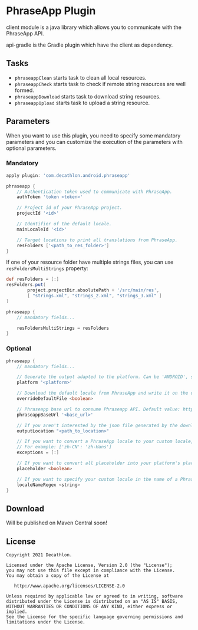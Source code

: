 # PhraseApp Plugin

client module is a java library which allows you to communicate with the PhraseApp API.

api-gradle is the Gradle plugin which have the client as dependency.

## Tasks

- `phraseappClean` starts task to clean all local resources.
- `phraseappCheck` starts task to check if remote string resources are well formed.
- `phraseappDownload` starts task to download string resources.
- `phraseappUpload` starts task to upload a string resource.

## Parameters

When you want to use this plugin, you need to specify some mandatory parameters and you can customize
the execution of the parameters with optional parameters.

### Mandatory

```groovy
apply plugin: 'com.decathlon.android.phraseapp'

phraseapp {
    // Authentication token used to communicate with PhraseApp.
    authToken 'token <token>'

    // Project id of your PhraseApp project.
    projectId '<id>'

    // Identifier of the default locale.
    mainLocaleId '<id>'

    // Target locations to print all translations from PhraseApp.
    resFolders ['<path_to_res_folder>']
}
```

If one of your resource folder have multiple strings files, you can use `resFoldersMultiStrings`
property:

```groovy
def resFolders = [:]
resFolders.put(
        project.projectDir.absolutePath + '/src/main/res',
        [ "strings.xml", "strings_2.xml", "strings_3.xml" ]
)

phraseapp {
    // mandatory fields...

    resFoldersMultiStrings = resFolders
}
```

### Optional

```groovy
phraseapp {
    // mandatory fields...

    // Generate the output adapted to the platform. Can be 'ANDROID', soon 'IOS' and 'FLUTTER'
    platform '<platform>'

    // Download the default locale from PhraseApp and write it on the disk with the download task. Default: false.
    overrideDefaultFile <boolean>

    // Phraseapp base url to consume Phraseapp API. Default value: https://api.phraseapp.com/api
    phraseappBaseUrl '<base_url>'

    // If you aren't interested by the json file generated by the download task, you don't need to fill this property.
    outputLocation "<path_to_location>"

    // If you want to convert a PhraseApp locale to your custom locale, add it into this map.
    // For example: ['zh-CN': 'zh-Hans']
    exceptions = [:]

    // If you want to convert all placeholder into your platform's placeholder, switch this parameter to true. Default: false.
    placeholder <boolean>

    // If you want to specify your custom locale in the name of a PhraseApp locale, you can specify the regex of your PhraseApp locale name here. Default: .+_([a-z]{2}-[A-Z]{2})
    localeNameRegex <string>
}
```

## Download

Will be published on Maven Central soon!

## License

    Copyright 2021 Decathlon.

    Licensed under the Apache License, Version 2.0 (the "License");
    you may not use this file except in compliance with the License.
    You may obtain a copy of the License at

       http://www.apache.org/licenses/LICENSE-2.0

    Unless required by applicable law or agreed to in writing, software
    distributed under the License is distributed on an "AS IS" BASIS,
    WITHOUT WARRANTIES OR CONDITIONS OF ANY KIND, either express or implied.
    See the License for the specific language governing permissions and
    limitations under the License.
